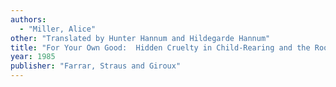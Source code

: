 ```yaml
---
authors:
  - "Miller, Alice"
other: "Translated by Hunter Hannum and Hildegarde Hannum"
title: "For Your Own Good:  Hidden Cruelty in Child-Rearing and the Roots of Violence"
year: 1985
publisher: "Farrar, Straus and Giroux"
---
```

